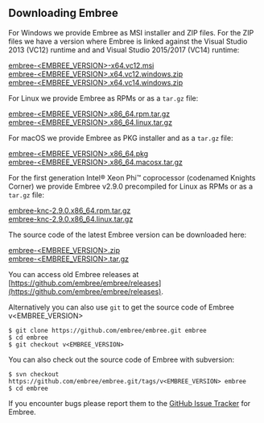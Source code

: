 Downloading Embree
------------------

For Windows we provide Embree as MSI installer and ZIP files. For the
ZIP files we have a version where Embree is linked against the Visual
Studio 2013 (VC12) runtime and and Visual Studio 2015/2017 (VC14)
runtime:

[embree-<EMBREE_VERSION>-x64.vc12.msi](https://github.com/embree/embree/releases/download/v<EMBREE_VERSION>/embree-<EMBREE_VERSION>.x64.vc12.msi)  
[embree-<EMBREE_VERSION>.x64.vc12.windows.zip](https://github.com/embree/embree/releases/download/v<EMBREE_VERSION>/embree-<EMBREE_VERSION>.x64.vc12.windows.zip)  
[embree-<EMBREE_VERSION>.x64.vc14.windows.zip](https://github.com/embree/embree/releases/download/v<EMBREE_VERSION>/embree-<EMBREE_VERSION>.x64.vc14.windows.zip)  

For Linux we provide Embree as RPMs or as a `tar.gz` file:

[embree-<EMBREE_VERSION>.x86_64.rpm.tar.gz](https://github.com/embree/embree/releases/download/v<EMBREE_VERSION>/embree-<EMBREE_VERSION>.x86_64.rpm.tar.gz)  
[embree-<EMBREE_VERSION>.x86_64.linux.tar.gz](https://github.com/embree/embree/releases/download/v<EMBREE_VERSION>/embree-<EMBREE_VERSION>.x86_64.linux.tar.gz)  

For macOS we provide Embree as PKG installer and as a `tar.gz` file:

[embree-<EMBREE_VERSION>.x86_64.pkg](https://github.com/embree/embree/releases/download/v<EMBREE_VERSION>/embree-<EMBREE_VERSION>.x86_64.pkg)  
[embree-<EMBREE_VERSION>.x86_64.macosx.tar.gz](https://github.com/embree/embree/releases/download/v<EMBREE_VERSION>/embree-<EMBREE_VERSION>.x86_64.macosx.tar.gz)

For the first generation Intel® Xeon Phi™ coprocessor (codenamed Knights Corner) we provide Embree v2.9.0 precompiled for Linux as RPMs or as a `tar.gz` file:

[embree-knc-2.9.0.x86_64.rpm.tar.gz](https://github.com/embree/embree/releases/download/v2.9.0/embree-knc-2.9.0.x86_64.rpm.tar.gz)  
[embree-knc-2.9.0.x86_64.linux.tar.gz](https://github.com/embree/embree/releases/download/v2.9.0/embree-knc-2.9.0.x86_64.linux.tar.gz)  

The source code of the latest Embree version can be downloaded here:

[embree-<EMBREE_VERSION>.zip](https://github.com/embree/embree/archive/v<EMBREE_VERSION>.zip)  
[embree-<EMBREE_VERSION>.tar.gz](https://github.com/embree/embree/archive/v<EMBREE_VERSION>.tar.gz)

You can access old Embree releases at [https://github.com/embree/embree/releases](https://github.com/embree/embree/releases).

Alternatively you can also use `git` to get the source code of Embree v<EMBREE_VERSION>

    $ git clone https://github.com/embree/embree.git embree
    $ cd embree
    $ git checkout v<EMBREE_VERSION>

You can also check out the source code of Embree with subversion:

    $ svn checkout https://github.com/embree/embree.git/tags/v<EMBREE_VERSION> embree
    $ cd embree

If you encounter bugs please report them to the [GitHub Issue
Tracker](https://github.com/embree/embree/issues) for Embree.

